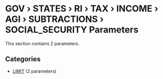 # GOV › STATES › RI › TAX › INCOME › AGI › SUBTRACTIONS › SOCIAL_SECURITY Parameters

This section contains 2 parameters.

## Categories

- [LIMIT](limit/index.md) (2 parameters)
